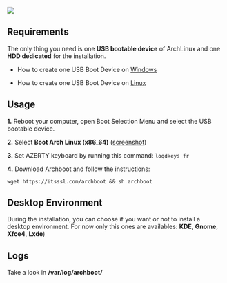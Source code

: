 ![](http://i.imgur.com/z4nv4Kj.png)

## Requirements

The only thing you need is one **USB bootable device** of ArchLinux and one **HDD dedicated** for the installation.

- How to create one USB Boot Device on [Windows](https://rufus.akeo.ie/?locale=fr_FR)

- How to create one USB Boot Device on [Linux](https://debian-facile.org/doc:install:usb-boot)

## Usage

**1.** Reboot your computer, open Boot Selection Menu and select the USB bootable device.

**2.** Select **Boot Arch Linux (x86_64)** ([screenshot](https://raw.githubusercontent.com/grm34/archboot/master/img/archlinux.png))

**3.** Set AZERTY keyboard by running this command: `loqdkeys fr`

**4.** Download Archboot and follow the instructions:

`wget https://itsssl.com/archboot && sh archboot`

## Desktop Environment

During the installation, you can choose if you want or not to install a desktop environment.
For now only this ones are availables: **KDE**, **Gnome**, **Xfce4**, **Lxde**)

## Logs
Take a look in **/var/log/archboot/**
